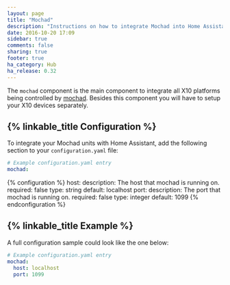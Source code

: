 ```yaml
---
layout: page
title: "Mochad"
description: "Instructions on how to integrate Mochad into Home Assistant."
date: 2016-10-20 17:09
sidebar: true
comments: false
sharing: true
footer: true
ha_category: Hub
ha_release: 0.32
---
```


The `mochad` component is the main component to integrate all X10 platforms being controlled by [mochad](https://sourceforge.net/projects/mochad/). Besides this component you will have to setup your X10 devices separately.

## {% linkable_title Configuration %}

To integrate your Mochad units with Home Assistant, add the following section to your `configuration.yaml` file:

```yaml
# Example configuration.yaml entry
mochad:
```

{% configuration %}
host:
  description: The host that mochad is running on.
  required: false
  type: string
  default: localhost
port:
  description: The port that mochad is running on.
  required: false
  type: integer
  default: 1099
{% endconfiguration %}

## {% linkable_title Example %}

A full configuration sample could look like the one below:

```yaml
# Example configuration.yaml entry
mochad:
  host: localhost
  port: 1099
```
